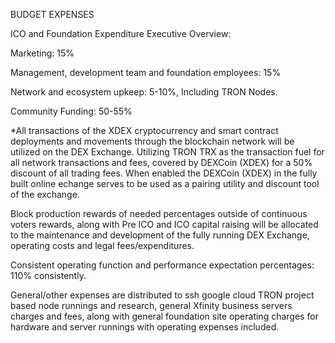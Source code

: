 BUDGET EXPENSES

ICO and Foundation Expenditure Executive Overview:

Marketing: 15%

Management, development team and foundation employees: 15%

Network and ecosystem upkeep: 5-10%, Including TRON Nodes.

Community Funding: 50-55%

*All transactions of the XDEX cryptocurrency and smart contract deployments and movements through the blockchain network will be utilized on the DEX Exchange. Utilizing TRON TRX as the transaction fuel for all network transactions and fees, covered by DEXCoin (XDEX) for a 50% discount of all trading fees. When enabled the DEXCoin (XDEX) in the fully built online echange serves to be used as a pairing utility and discount tool of the exchange.

Block production rewards of needed percentages outside of continuous voters rewards, along with Pre ICO and ICO capital raising will be allocated to the maintenance and development of the fully running DEX Exchange, operating costs and legal fees/expenditures.

Consistent operating function and performance expectation percentages: 110% consistently.

General/other expenses are distributed to ssh google cloud TRON project based node runnings and research, general Xfinity business servers charges and fees, along with general foundation site operating charges for hardware and server runnings with operating expenses included.


